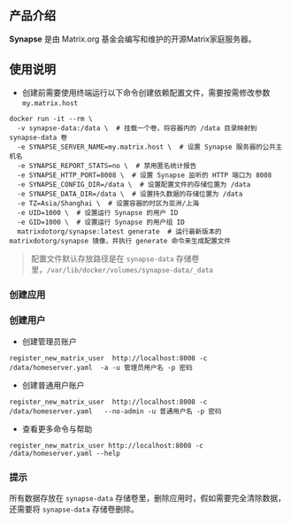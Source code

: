 ## 产品介绍

**Synapse** 是由 Matrix.org 基金会编写和维护的开源Matrix家庭服务器。

## 使用说明

- 创建前需要使用终端运行以下命令创建依赖配置文件，需要按需修改参数 `my.matrix.host`

```shell
docker run -it --rm \
  -v synapse-data:/data \  # 挂载一个卷，将容器内的 /data 目录映射到 synapse-data 卷
  -e SYNAPSE_SERVER_NAME=my.matrix.host \  # 设置 Synapse 服务器的公共主机名
  -e SYNAPSE_REPORT_STATS=no \  # 禁用匿名统计报告
  -e SYNAPSE_HTTP_PORT=8008 \  # 设置 Synapse 监听的 HTTP 端口为 8008
  -e SYNAPSE_CONFIG_DIR=/data \  # 设置配置文件的存储位置为 /data
  -e SYNAPSE_DATA_DIR=/data \  # 设置持久数据的存储位置为 /data
  -e TZ=Asia/Shanghai \  # 设置容器的时区为亚洲/上海
  -e UID=1000 \  # 设置运行 Synapse 的用户 ID
  -e GID=1000 \  # 设置运行 Synapse 的用户组 ID
  matrixdotorg/synapse:latest generate  # 运行最新版本的 matrixdotorg/synapse 镜像，并执行 generate 命令来生成配置文件
```

> 配置文件默认存放路径是在 `synapse-data` 存储卷里，`/var/lib/docker/volumes/synapse-data/_data`

### 创建应用

### 创建用户

- 创建管理员账户

```shell
register_new_matrix_user  http://localhost:8008 -c /data/homeserver.yaml  -a -u 管理员用户名 -p 密码
```

- 创建普通用户账户

```shell
register_new_matrix_user  http://localhost:8008 -c /data/homeserver.yaml   --no-admin -u 普通用户名 -p 密码
```

- 查看更多命令与帮助

```shell
register_new_matrix_user http://localhost:8008 -c /data/homeserver.yaml --help
```

### 提示

所有数据存放在 `synapse-data` 存储卷里，删除应用时，假如需要完全清除数据，还需要将 `synapse-data` 存储卷删除。
